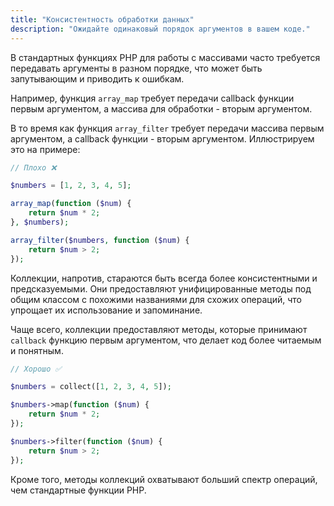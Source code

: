 ```yaml
---
title: "Консистентность обработки данных"
description: "Ожидайте одинаковый порядок аргументов в вашем коде."
---
```


В стандартных функциях PHP для работы с массивами часто требуется передавать аргументы в разном порядке, что может быть
запутывающим и приводить к ошибкам.

Например, функция `array_map` требует передачи callback функции первым аргументом, а массива для обработки - вторым
аргументом.

В то время как функция `array_filter` требует передачи массива первым аргументом, а callback функции - вторым
аргументом.
Иллюстрируем это на примере:

```php
// Плохо ❌

$numbers = [1, 2, 3, 4, 5];

array_map(function ($num) {
    return $num * 2;
}, $numbers);

array_filter($numbers, function ($num) {
    return $num > 2;
});
```

Коллекции, напротив, стараются быть всегда более консистентными и предсказуемыми. Они предоставляют унифицированные
методы под общим классом с похожими названиями для схожих операций, что упрощает их использование и запоминание.

Чаще всего, коллекции предоставляют методы, которые принимают `callback` функцию первым аргументом, что делает код более
читаемым и понятным.

```php
// Хорошо ✅

$numbers = collect([1, 2, 3, 4, 5]);

$numbers->map(function ($num) {
    return $num * 2;
});

$numbers->filter(function ($num) {
    return $num > 2;
});
```

Кроме того, методы коллекций охватывают больший спектр операций, чем стандартные функции PHP. 
